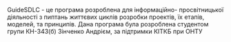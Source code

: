 GuideSDLC - це програма розроблена для інформаційно-
просвітницької діяльності з пиптань життєвих циклів 
розробки проектів, їх етапів, моделей, та принципів.
Дана програма була розроблена студентом групи 
КН-343(б) Зінченко Андрієм, за підтримки КІТКБ при ОНТУ
